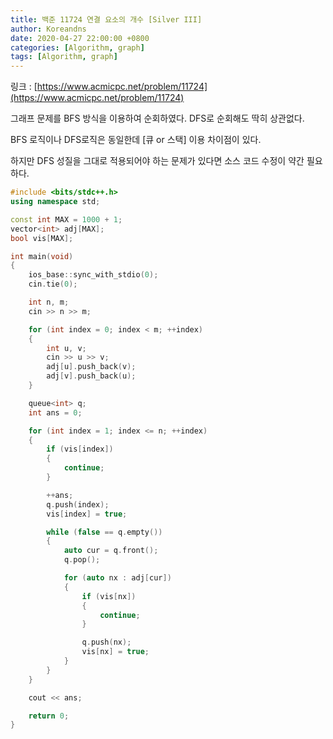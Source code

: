 ```yaml
---
title: 백준 11724 연결 요소의 개수 [Silver III]
author: Koreandns
date: 2020-04-27 22:00:00 +0800
categories: [Algorithm, graph]
tags: [Algorithm, graph]
---
```




링크 : [https://www.acmicpc.net/problem/11724](https://www.acmicpc.net/problem/11724)



그래프 문제를 BFS 방식을 이용하여 순회하였다. DFS로 순회해도 딱히 상관없다.

BFS 로직이나 DFS로직은 동일한데 [큐 or 스택] 이용 차이점이 있다.



하지만 DFS 성질을 그대로 적용되어야 하는 문제가 있다면 소스 코드 수정이 약간 필요하다.



```c++
#include <bits/stdc++.h>
using namespace std;

const int MAX = 1000 + 1;
vector<int> adj[MAX];
bool vis[MAX];

int main(void)
{
	ios_base::sync_with_stdio(0);
	cin.tie(0);

	int n, m;
	cin >> n >> m;

	for (int index = 0; index < m; ++index)
	{
		int u, v;
		cin >> u >> v;
		adj[u].push_back(v);
		adj[v].push_back(u);
	}

	queue<int> q;
	int ans = 0;

	for (int index = 1; index <= n; ++index)
	{
		if (vis[index])
		{
			continue;
		}

		++ans;
		q.push(index);
		vis[index] = true;

		while (false == q.empty())
		{
			auto cur = q.front();
			q.pop();

			for (auto nx : adj[cur])
			{
				if (vis[nx])
				{
					continue;
				}

				q.push(nx);
				vis[nx] = true;
			}
		}
	}

	cout << ans;

	return 0;
}
```

